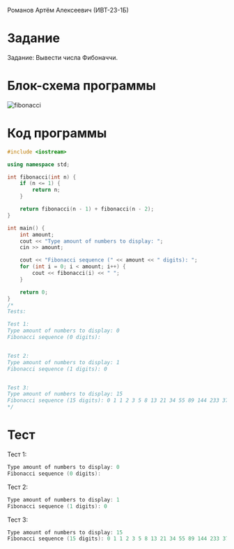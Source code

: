 Романов Артём Алексеевич (ИВТ-23-1Б)

# Задание

Задание: Вывести числа Фибоначчи.

# Блок-схема программы
![fibonacci](https://github.com/Wingoush/LABS_PSTU_2023/assets/147124195/eb5c04b7-6728-4007-9768-9641b5d80e62)

# Код программы

```cpp
#include <iostream>

using namespace std;

int fibonacci(int n) {
	if (n <= 1) {
		return n;
	}

	return fibonacci(n - 1) + fibonacci(n - 2);
}

int main() {
	int amount;
	cout << "Type amount of numbers to display: ";
	cin >> amount;

	cout << "Fibonacci sequence (" << amount << " digits): ";
	for (int i = 0; i < amount; i++) {
		cout << fibonacci(i) << " ";
	}

	return 0;
}
/*
Tests:

Test 1:
Type amount of numbers to display: 0
Fibonacci sequence (0 digits):


Test 2:
Type amount of numbers to display: 1
Fibonacci sequence (1 digits): 0


Test 3:
Type amount of numbers to display: 15
Fibonacci sequence (15 digits): 0 1 1 2 3 5 8 13 21 34 55 89 144 233 377
*/
```

# Тест

Тест 1:

```cpp
Type amount of numbers to display: 0
Fibonacci sequence (0 digits):
```

Тест 2:

```cpp
Type amount of numbers to display: 1
Fibonacci sequence (1 digits): 0
```

Тест 3:

```cpp
Type amount of numbers to display: 15
Fibonacci sequence (15 digits): 0 1 1 2 3 5 8 13 21 34 55 89 144 233 377
```
